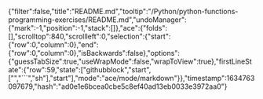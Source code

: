 {"filter":false,"title":"README.md","tooltip":"/Python/python-functions-programming-exercises/README.md","undoManager":{"mark":-1,"position":-1,"stack":[]},"ace":{"folds":[],"scrolltop":840,"scrollleft":0,"selection":{"start":{"row":0,"column":0},"end":{"row":0,"column":0},"isBackwards":false},"options":{"guessTabSize":true,"useWrapMode":false,"wrapToView":true},"firstLineState":{"row":59,"state":["githubblock","start",["","```","sh"],"start"],"mode":"ace/mode/markdown"}},"timestamp":1634763097679,"hash":"ad0e1e6bcea0cbe5c8ef40ad13eb0033e3972aa0"}